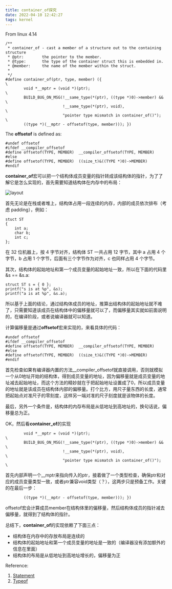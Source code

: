 ```yaml
---
title: container_of探究
date: 2022-04-10 12:42:27
tags: kernel
---
```


From linux 4.14

<!-- more -->

```
/**
 * container_of - cast a member of a structure out to the containing structure
 * @ptr:        the pointer to the member.
 * @type:       the type of the container struct this is embedded in.
 * @member:     the name of the member within the struct.
 *
 */
#define container_of(ptr, type, member) ({                              \
        void *__mptr = (void *)(ptr);                                   \
        BUILD_BUG_ON_MSG(!__same_type(*(ptr), ((type *)0)->member) &&   \
                         !__same_type(*(ptr), void),                    \
                         "pointer type mismatch in container_of()");    \
        ((type *)(__mptr - offsetof(type, member))); })
```

The **offsetof** is defined as:

```
#undef offsetof
#ifdef __compiler_offsetof
#define offsetof(TYPE, MEMBER)  __compiler_offsetof(TYPE, MEMBER)
#else
#define offsetof(TYPE, MEMBER)  ((size_t)&((TYPE *)0)->MEMBER)
#endif
```

**container_of**宏可以把一个结构体成员变量的指针转成该结构体的指针，为了了解它是怎么实现的，首先需要知道结构体在内存中的布局：

![layout](layout.png)

首先无论是在栈或者堆上，结构体占用一段连续的内存，内部的成员依次排布（考虑 padding），例如：

```
stuct ST
{
	int a;
	char b;
	int c;
};
```

在 32 位机器上，按 4 字节对齐，结构体 ST 一共占用 12 字节，其中 a 占用 4 个字节，b 占用 1 个字节，后面有三个字节作为对齐，c 也同样占用 4 个字节。

其次，结构体的起始地址和第一个成员变量的起始地址一致，所以在下面的代码里&s == &s.a:

```
struct ST s = { 0 };
printf("s is at %p", &s);
printf("a is at %p", &s.a);
```

所以基于上面的结论，通过结构体成员的地址，推算出结构体的起始地址就不难了，只需要知道该成员在结构体中的偏移量就可以了，而偏移量其实就如前面说明的，在编译阶段，或者说编译器就可以知道。

计算偏移量是通过**offsetof**宏来实现的，来看具体的代码：

```
#undef offsetof
#ifdef __compiler_offsetof
#define offsetof(TYPE, MEMBER)  __compiler_offsetof(TYPE, MEMBER)
#else
#define offsetof(TYPE, MEMBER)  ((size_t)&((TYPE *)0)->MEMBER)
#endif
```
首先检查如果有编译器内置的方法__compiler_offsetof就直接调用，否则就模拟一个从0地址开始的结构体，得到成员变量的地址，因为偏移量就是成员变量的地址减去起始地址，而这个方法的精妙就在于把起始地址设置成了0，所以成员变量的地址就是该成员在结构体内部的偏移量。打个比方，用尺子量东西的长度，通常把起始点对准尺子的零刻度，这样另一端对准的尺子刻度就是该物体的长度。

最后，另外一个条件是，结构体的内存布局是从低地址到高地址的，换句话说，偏移量总为正。

OK，然后看**container_of**的实现
```
        void *__mptr = (void *)(ptr);                                   \
        BUILD_BUG_ON_MSG(!__same_type(*(ptr), ((type *)0)->member) &&   \
                         !__same_type(*(ptr), void),                    \
                         "pointer type mismatch in container_of()");    \
```
首先内部声明一个__mptr来指向传入的ptr，接着做了一个类型检查，确保ptr和对应的成员变量类型一致，或者ptr兼容void类型（？），这两步只是预备工作。关键的在最后一步：
```
        ((type *)(__mptr - offsetof(type, member))); })
```
offsetof宏会计算成员member在结构体里的偏移量，然后结构体成员的指针减去偏移量，就得到了结构体的指针。

总结下，**container_of**的实现依赖了下面三点：
* 结构体在内存中的存放布局是连续的
* 结构体的起始地址和第一个成员变量的地址是一致的（编译器没有添加额外的信息在里面）
* 结构体的布局是从低地址到高地址增长的，偏移量为正

Reference:
1. [Statement](https://gcc.gnu.org/onlinedocs/gcc/Statement-Exprs.html#Statement-Exprs)
2. [Typeof](https://gcc.gnu.org/onlinedocs/gcc/Typeof.html)


